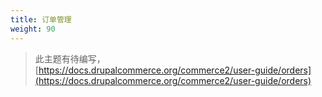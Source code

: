 ```yaml
---
title: 订单管理
weight: 90
---
```


> 此主题有待编写，
> [https://docs.drupalcommerce.org/commerce2/user-guide/orders](https://docs.drupalcommerce.org/commerce2/user-guide/orders)